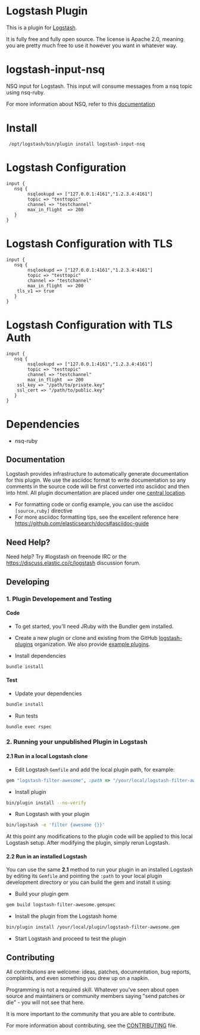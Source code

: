 # Logstash Plugin

This is a plugin for [Logstash](https://github.com/elasticsearch/logstash).

It is fully free and fully open source. The license is Apache 2.0, meaning you are pretty much free to use it however you want in whatever way.

logstash-input-nsq
====================

NSQ input for Logstash. This input will consume messages from a nsq topic using nsq-ruby. 

For more information about NSQ, refer to this [documentation](http://nsq.io) 

Install
====================

     /opt/logstash/bin/plugin install logstash-input-nsq

Logstash Configuration
====================

    input {
       nsq {
            nsqlookupd => ["127.0.0.1:4161","1.2.3.4:4161"]
            topic => "testtopic"
            channel => "testchannel"
            max_in_flight  => 200
       }
    }


Logstash Configuration with TLS
====================

    input {
       nsq {
            nsqlookupd => ["127.0.0.1:4161","1.2.3.4:4161"]
            topic => "testtopic"
            channel => "testchannel"
            max_in_flight  => 200
	    tls_v1 => true
       }
    }


Logstash Configuration with TLS Auth
====================

    input {
       nsq {
            nsqlookupd => ["127.0.0.1:4161","1.2.3.4:4161"]
            topic => "testtopic"
            channel => "testchannel"
            max_in_flight  => 200
	    ssl_key => "/path/to/private.key"
	    ssl_cert => "/path/to/public.key"
       }
    }


Dependencies
====================

* nsq-ruby

## Documentation

Logstash provides infrastructure to automatically generate documentation for this plugin. We use the asciidoc format to write documentation so any comments in the source code will be first converted into asciidoc and then into html. All plugin documentation are placed under one [central location](http://www.elasticsearch.org/guide/en/logstash/current/).

- For formatting code or config example, you can use the asciidoc `[source,ruby]` directive
- For more asciidoc formatting tips, see the excellent reference here https://github.com/elasticsearch/docs#asciidoc-guide

## Need Help?

Need help? Try #logstash on freenode IRC or the https://discuss.elastic.co/c/logstash discussion forum.

## Developing

### 1. Plugin Developement and Testing

#### Code
- To get started, you'll need JRuby with the Bundler gem installed.

- Create a new plugin or clone and existing from the GitHub [logstash-plugins](https://github.com/logstash-plugins) organization. We also provide [example plugins](https://github.com/logstash-plugins?query=example).

- Install dependencies
```sh
bundle install
```

#### Test

- Update your dependencies

```sh
bundle install
```

- Run tests

```sh
bundle exec rspec
```

### 2. Running your unpublished Plugin in Logstash

#### 2.1 Run in a local Logstash clone

- Edit Logstash `Gemfile` and add the local plugin path, for example:
```ruby
gem "logstash-filter-awesome", :path => "/your/local/logstash-filter-awesome"
```
- Install plugin
```sh
bin/plugin install --no-verify
```
- Run Logstash with your plugin
```sh
bin/logstash -e 'filter {awesome {}}'
```
At this point any modifications to the plugin code will be applied to this local Logstash setup. After modifying the plugin, simply rerun Logstash.

#### 2.2 Run in an installed Logstash

You can use the same **2.1** method to run your plugin in an installed Logstash by editing its `Gemfile` and pointing the `:path` to your local plugin development directory or you can build the gem and install it using:

- Build your plugin gem
```sh
gem build logstash-filter-awesome.gemspec
```
- Install the plugin from the Logstash home
```sh
bin/plugin install /your/local/plugin/logstash-filter-awesome.gem
```
- Start Logstash and proceed to test the plugin

## Contributing

All contributions are welcome: ideas, patches, documentation, bug reports, complaints, and even something you drew up on a napkin.

Programming is not a required skill. Whatever you've seen about open source and maintainers or community members  saying "send patches or die" - you will not see that here.

It is more important to the community that you are able to contribute.

For more information about contributing, see the [CONTRIBUTING](https://github.com/elasticsearch/logstash/blob/master/CONTRIBUTING.md) file.
